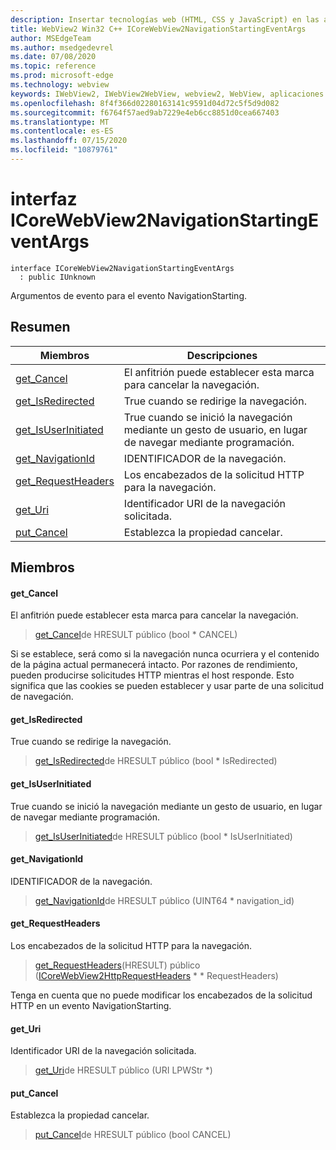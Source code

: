 ```yaml
---
description: Insertar tecnologías web (HTML, CSS y JavaScript) en las aplicaciones nativas con el control Microsoft Edge WebView2
title: WebView2 Win32 C++ ICoreWebView2NavigationStartingEventArgs
author: MSEdgeTeam
ms.author: msedgedevrel
ms.date: 07/08/2020
ms.topic: reference
ms.prod: microsoft-edge
ms.technology: webview
keywords: IWebView2, IWebView2WebView, webview2, WebView, aplicaciones Win32, Win32, Edge, ICoreWebView2, ICoreWebView2Controller, control de explorador, HTML Edge, ICoreWebView2NavigationStartingEventArgs
ms.openlocfilehash: 8f4f366d02280163141c9591d04d72c5f5d9d082
ms.sourcegitcommit: f6764f57aed9ab7229e4eb6cc8851d0cea667403
ms.translationtype: MT
ms.contentlocale: es-ES
ms.lasthandoff: 07/15/2020
ms.locfileid: "10879761"
---
```

# interfaz ICoreWebView2NavigationStartingEventArgs 

```
interface ICoreWebView2NavigationStartingEventArgs
  : public IUnknown
```

Argumentos de evento para el evento NavigationStarting.

## Resumen

 Miembros                        | Descripciones
--------------------------------|---------------------------------------------
[get_Cancel](#get_cancel) | El anfitrión puede establecer esta marca para cancelar la navegación.
[get_IsRedirected](#get_isredirected) | True cuando se redirige la navegación.
[get_IsUserInitiated](#get_isuserinitiated) | True cuando se inició la navegación mediante un gesto de usuario, en lugar de navegar mediante programación.
[get_NavigationId](#get_navigationid) | IDENTIFICADOR de la navegación.
[get_RequestHeaders](#get_requestheaders) | Los encabezados de la solicitud HTTP para la navegación.
[get_Uri](#get_uri) | Identificador URI de la navegación solicitada.
[put_Cancel](#put_cancel) | Establezca la propiedad cancelar.

## Miembros

#### get_Cancel 

El anfitrión puede establecer esta marca para cancelar la navegación.

> [get_Cancel](#get_cancel)de HRESULT público (bool * CANCEL)

Si se establece, será como si la navegación nunca ocurriera y el contenido de la página actual permanecerá intacto. Por razones de rendimiento, pueden producirse solicitudes HTTP mientras el host responde. Esto significa que las cookies se pueden establecer y usar parte de una solicitud de navegación.

#### get_IsRedirected 

True cuando se redirige la navegación.

> [get_IsRedirected](#get_isredirected)de HRESULT público (bool * IsRedirected)

#### get_IsUserInitiated 

True cuando se inició la navegación mediante un gesto de usuario, en lugar de navegar mediante programación.

> [get_IsUserInitiated](#get_isuserinitiated)de HRESULT público (bool * IsUserInitiated)

#### get_NavigationId 

IDENTIFICADOR de la navegación.

> [get_NavigationId](#get_navigationid)de HRESULT público (UINT64 * navigation_id)

#### get_RequestHeaders 

Los encabezados de la solicitud HTTP para la navegación.

> [get_RequestHeaders](#get_requestheaders)(HRESULT) público ([ICoreWebView2HttpRequestHeaders](icorewebview2httprequestheaders.md) * * RequestHeaders)

Tenga en cuenta que no puede modificar los encabezados de la solicitud HTTP en un evento NavigationStarting.

#### get_Uri 

Identificador URI de la navegación solicitada.

> [get_Uri](#get_uri)de HRESULT público (URI LPWStr *)

#### put_Cancel 

Establezca la propiedad cancelar.

> [put_Cancel](#put_cancel)de HRESULT público (bool CANCEL)

